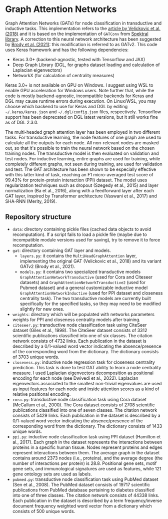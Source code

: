 # Graph Attention Networks
Graph Attention Networks (GATs) for node classification in transductive and inductive tasks. This implementation refers to the [article by Velickovic et al. (2018)](https://arxiv.org/pdf/1710.10903) and it is based on the implementation of `GATConv` from [Spektral library](https://github.com/danielegrattarola/spektral). A correction to this neural network architecture has been suggested by [Brody et al. (2021)](https://arxiv.org/pdf/2105.14491): this modification is referred to as GATv2. This code uses Keras framework and has the following dependencies:

- Keras 3.0+ (backend-agnostic, tested with Tensorflow and JAX)
- Deep Graph Library (DGL, for graphs dataset loading and calculation of Laplacian eigenvectors)
- NetworkX (for calculation of centrality measures)

Keras 3.0+ is not available on GPU on Windows. I suggest using WSL to enable GPU acceleration for Windows users. Note further that, while the code is mostly backend-agnostic, incompatible backends for Keras and DGL may cause runtime errors during execution. On Linux/WSL, you may choose which backend to use for Keras and DGL by editing `~/.keras/keras.json` and `~/.dgl/config.json` files, respectively. Tensorflow support has been deprecated on DGL latest versions, but it still works fine as of DGL 2.3.0.

The multi-headed graph attention layer has been employed in two different tasks. For transductive learning, the node features of one graph are used to calculate all the outputs for each node. All non-relevant nodes are masked out, so that it's possible to train the neural network based on the chosen training nodes. The transductive model is then evaluated on validation and test nodes. For inductive learning, entire graphs are used for training, while completely different graphs, not seen during training, are used for validation and test. The GAT architecture has been shown to be especially effective with this latter kind of task, reaching an F1 micro-averaged test score of 99.43% for protein-protein interaction (PPI) dataset. The model uses regularization techniques such as dropout (Szegedy et al., 2015) and layer normalization (Ba et al., 2016), along with a feedforward layer after each GAT layer, inspired by Transformer architecture (Vaswani et al., 2017) and SHA-RNN (Merity, 2019).

## Repository structure

- `data`: directory containing pickle files (cached data objects to avoid recomputation). If a script fails to load a pickle file (maybe due to incompatible module versions used for saving), try to remove it to force recomputation.
- `gat`: directory containing GAT layer and models.
  - `layers.py`: it contains the `MultiHeadGraphAttention` layer, implementing the original GAT (Velickovic et al., 2018) and its variant GATv2 (Brody et al., 2021).
  - `models.py`: it contains two specialized transductive models `GraphAttentionNetworkTransductive` (used for Cora and Citeseer datasets) and `GraphAttentionNetworkTransductive2` (used for Pubmed dataset) and a general customizable inductive model `GraphAttentionNetworkInductive` (used for PPI dataset and closeness centrality task). The two transductive models are currently built specifically for the specified tasks, so they may need to be modified slightly for new ones.
- `weights`: directory which will be populated with networks parameters weights for PPI and closeness centrality models after training.
- `citeseer.py`: transductive node classification task using CiteSeer dataset (Giles et al., 1998). The CiteSeer dataset consists of 3312 scientific publications classified into one of six classes. The citation network consists of 4732 links. Each publication in the dataset is described by a 0/1-valued word vector indicating the absence/presence of the corresponding word from the dictionary. The dictionary consists of 3703 unique words.
- `closeness.py`: inductive node regression task for closeness centrality prediction. This task is done to test GAT ability to learn a node centrality measure. I used Laplacian eigenvectors decomposition as positional encoding for each node (see Dwivedi et al., 2022). Laplacian eigenvectors associated to the smallest non-trivial eigenvalues are used as input features for each node and inside attention scores as a kind of relative positional encoding.
- `cora.py`: transductive node classification task using Cora dataset (McCallum et al., 2000). The Cora dataset consists of 2708 scientific publications classified into one of seven classes. The citation network consists of 5429 links. Each publication in the dataset is described by a 0/1-valued word vector indicating the absence/presence of the corresponding word from the dictionary. The dictionary consists of 1433 unique words.
- `ppi.py`: inductive node classification task using PPI dataset (Hamilton et al., 2017). Each graph in the dataset represents the interactions between proteins in a specific human tissue. Nodes represent proteins and edges represent interactions between them. The average graph in the dataset contains around 2373 nodes (i.e., proteins), and the average degree (the number of interactions per protein) is 28.8. Positional gene sets, motif gene sets, and immunological signatures are used as features, while 121 gene ontology sets are used as labels.
- `pubmed.py`: transductive node classification task using PubMed dataset (Sen et al., 2008). The PubMed dataset consists of 19717 scientific publications from PubMed database pertaining to diabetes classified into one of three classes. The citation network consists of 44338 links. Each publication in the dataset is described by a term frequency/inverse document frequency weighted word vector from a dictionary which consists of 500 unique words.
